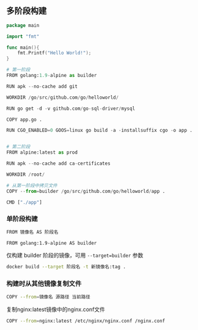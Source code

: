 <!--
 * @Description: 
 * @Version: 1.0
 * @Author: DaLao
 * @Email: dalao_li@163.com
 * @Date: 2021-03-15 14:09:06
 * @LastEditors: DaLao
 * @LastEditTime: 2022-02-19 21:39:44
-->

## 多阶段构建

```go
package main

import "fmt"

func main(){
    fmt.Printf("Hello World!");
}
```

```py
# 第一阶段
FROM golang:1.9-alpine as builder

RUN apk --no-cache add git

WORKDIR /go/src/github.com/go/helloworld/

RUN go get -d -v github.com/go-sql-driver/mysql

COPY app.go .

RUN CGO_ENABLED=0 GOOS=linux go build -a -installsuffix cgo -o app .


# 第二阶段
FROM alpine:latest as prod

RUN apk --no-cache add ca-certificates

WORKDIR /root/

# 从第一阶段中拷贝文件
COPY --from=builder /go/src/github.com/go/helloworld/app .

CMD ["./app"]
```

### 单阶段构建

```sh
FROM 镜像名 AS 阶段名
```

```sh
FROM golang:1.9-alpine AS builder
```

仅构建 builder 阶段的镜像，可用 `--target=builder` 参数

```sh
docker build --target 阶段名 -t 新镜像名:tag .
```


### 构建时从其他镜像复制文件

```sh
COPY --from=镜像名 源路径 当前路径
```

复制nginx:latest镜像中的nginx.conf文件
```sh
COPY --from=nginx:latest /etc/nginx/nginx.conf /nginx.conf
```